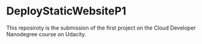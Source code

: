 # DeployStaticWebsiteP1
This reposiroty is the submission of the first project on the Cloud Developer Nanodegree course on Udacity. 
